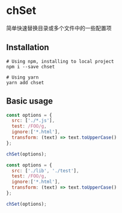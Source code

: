 # chSet
简单快速替换目录或多个文件中的一些配置项


## Installation
```shell
# Using npm, installing to local project
npm i --save chset

# Using yarn
yarn add chset
```

## Basic usage

```js
const options = {
  src: ['./*.js'],
  test: /FOO/g,
  ignore:['*.html'],
  transform: (text) => text.toUpperCase()
};

chSet(options);
```

```js
const options = {
  src: ['./lib', './test'],
  test: /FOO/g,
  ignore:['*.html'],
  transform: (text) => text.toUpperCase()
};

chSet(options);
```